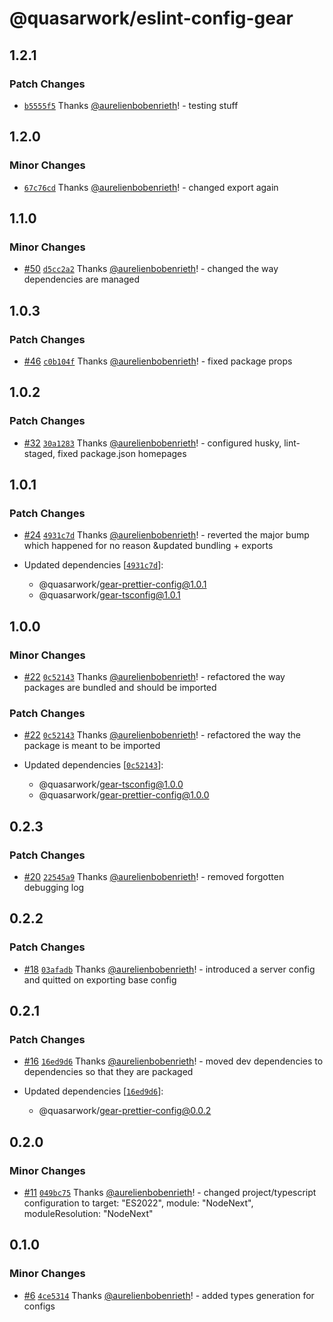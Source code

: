 # @quasarwork/eslint-config-gear

## 1.2.1

### Patch Changes

- [`b5555f5`](https://github.com/quasarwork/gear/commit/b5555f533c769f414beba368f1f6b12e4c29146e) Thanks [@aurelienbobenrieth](https://github.com/aurelienbobenrieth)! - testing stuff

## 1.2.0

### Minor Changes

- [`67c76cd`](https://github.com/quasarwork/gear/commit/67c76cd24712949b4bed44446dd94ce668aaadba) Thanks [@aurelienbobenrieth](https://github.com/aurelienbobenrieth)! - changed export again

## 1.1.0

### Minor Changes

- [#50](https://github.com/quasarwork/gear/pull/50) [`d5cc2a2`](https://github.com/quasarwork/gear/commit/d5cc2a2b8867ffc328e25f27a290c452d87375dd) Thanks [@aurelienbobenrieth](https://github.com/aurelienbobenrieth)! - changed the way dependencies are managed

## 1.0.3

### Patch Changes

- [#46](https://github.com/quasarwork/gear/pull/46) [`c0b104f`](https://github.com/quasarwork/gear/commit/c0b104fac33f960525a23790c371712216e9dba3) Thanks [@aurelienbobenrieth](https://github.com/aurelienbobenrieth)! - fixed package props

## 1.0.2

### Patch Changes

- [#32](https://github.com/quasarwork/gear/pull/32) [`30a1283`](https://github.com/quasarwork/gear/commit/30a1283bf4503c8f0bf9351d21d8d4ca5f75003b) Thanks [@aurelienbobenrieth](https://github.com/aurelienbobenrieth)! - configured husky, lint-staged, fixed package.json homepages

## 1.0.1

### Patch Changes

- [#24](https://github.com/quasarwork/gear/pull/24) [`4931c7d`](https://github.com/quasarwork/gear/commit/4931c7dadf475d2535d25abddac1156110aaf6e3) Thanks [@aurelienbobenrieth](https://github.com/aurelienbobenrieth)! - reverted the major bump which happened for no reason &updated bundling + exports

- Updated dependencies [[`4931c7d`](https://github.com/quasarwork/gear/commit/4931c7dadf475d2535d25abddac1156110aaf6e3)]:
  - @quasarwork/gear-prettier-config@1.0.1
  - @quasarwork/gear-tsconfig@1.0.1

## 1.0.0

### Minor Changes

- [#22](https://github.com/quasarwork/gear/pull/22) [`0c52143`](https://github.com/quasarwork/gear/commit/0c5214343e6e246be08e573970c805064a82dead) Thanks [@aurelienbobenrieth](https://github.com/aurelienbobenrieth)! - refactored the way packages are bundled and should be imported

### Patch Changes

- [#22](https://github.com/quasarwork/gear/pull/22) [`0c52143`](https://github.com/quasarwork/gear/commit/0c5214343e6e246be08e573970c805064a82dead) Thanks [@aurelienbobenrieth](https://github.com/aurelienbobenrieth)! - refactored the way the package is meant to be imported

- Updated dependencies [[`0c52143`](https://github.com/quasarwork/gear/commit/0c5214343e6e246be08e573970c805064a82dead)]:
  - @quasarwork/gear-tsconfig@1.0.0
  - @quasarwork/gear-prettier-config@1.0.0

## 0.2.3

### Patch Changes

- [#20](https://github.com/quasarwork/gear/pull/20) [`22545a9`](https://github.com/quasarwork/gear/commit/22545a92275c4362f2af73fa262195a1d79b5d9b) Thanks [@aurelienbobenrieth](https://github.com/aurelienbobenrieth)! - removed forgotten debugging log

## 0.2.2

### Patch Changes

- [#18](https://github.com/quasarwork/gear/pull/18) [`03afadb`](https://github.com/quasarwork/gear/commit/03afadb2619ea3b92e750aa0dc74a6e45965c2d9) Thanks [@aurelienbobenrieth](https://github.com/aurelienbobenrieth)! - introduced a server config and quitted on exporting base config

## 0.2.1

### Patch Changes

- [#16](https://github.com/quasarwork/gear/pull/16) [`16ed9d6`](https://github.com/quasarwork/gear/commit/16ed9d6f184e543d7d329ddb96f8e256c4f0f189) Thanks [@aurelienbobenrieth](https://github.com/aurelienbobenrieth)! - moved dev dependencies to dependencies so that they are packaged

- Updated dependencies [[`16ed9d6`](https://github.com/quasarwork/gear/commit/16ed9d6f184e543d7d329ddb96f8e256c4f0f189)]:
  - @quasarwork/gear-prettier-config@0.0.2

## 0.2.0

### Minor Changes

- [#11](https://github.com/quasarwork/gear/pull/11) [`049bc75`](https://github.com/quasarwork/gear/commit/049bc75c10966a00ce7ebe267261806642936286) Thanks [@aurelienbobenrieth](https://github.com/aurelienbobenrieth)! - changed project/typescript configuration to target: "ES2022", module: "NodeNext", moduleResolution: "NodeNext"

## 0.1.0

### Minor Changes

- [#6](https://github.com/quasarwork/gear/pull/6) [`4ce5314`](https://github.com/quasarwork/gear/commit/4ce53140184ee8b1b5e76d2e0dda0590d3994519) Thanks [@aurelienbobenrieth](https://github.com/aurelienbobenrieth)! - added types generation for configs
